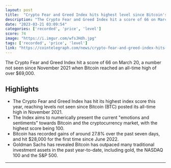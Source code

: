 ```yaml
---
layout: post
title:  "Crypto Fear and Greed Index hits highest level since Bitcoin's all-time high"
description: "The Crypto Fear and Greed Index hit a score of 66 on March 20, a number not seen since November 2021 when Bitcoin reached an all-time high of over $69,000."
date: "2023-03-21 03:09:54"
categories: ['recorded', 'price', 'level']
score: 74
image: "https://i.imgur.com/wfsJHdh.jpg"
tags: ['recorded', 'price', 'level']
link: "https://cointelegraph.com/news/crypto-fear-and-greed-index-hits-highest-level-since-bitcoin-s-all-time-high"
---
```


The Crypto Fear and Greed Index hit a score of 66 on March 20, a number not seen since November 2021 when Bitcoin reached an all-time high of over $69,000.

## Highlights

- The Crypto Fear and Greed Index has hit its highest index score this year, reaching levels not seen since Bitcoin (BTC) posted its all-time high in November 2021.
- The Index aims to numerically present the current "emotions and sentiments" towards Bitcoin and the cryptocurrency market, with the highest score being 100.
- Bitcoin has recorded gains of around 27.8% over the past seven days, and hit $28,000 for the first time since June 2022.
- Goldman Sachs has revealed Bitcoin has outpaced many traditional investment assets in the past year-to-date, including gold, the NASDAQ 100 and the S&P 500.

---
